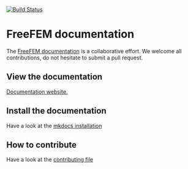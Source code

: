 [![Build Status](https://travis-ci.org/FreeFem/FreeFem-doc.svg?branch=master)](https://travis-ci.org/FreeFem/FreeFem-doc)

# FreeFEM documentation

The [FreeFEM documentation](https://doc.freefem.org/) is a collaborative effort. We welcome all contributions, do not hesitate to submit a pull request.

## View the documentation
<a href="https://doc.freefem.org" target="_blank">Documentation website.</a>

## Install the documentation
Have a look at the [mkdocs installation](MkDocs.md)

## How to contribute
Have a look at the [contributing file](CONTRIBUTING.md)

